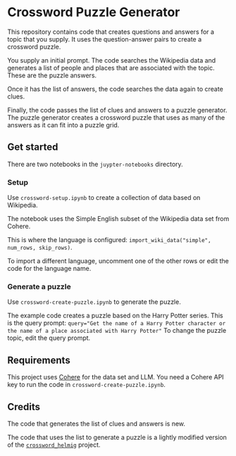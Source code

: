 # Crossword Puzzle Generator

This repository contains code that creates questions and answers for a topic
that you supply. It uses the question-answer pairs to create a crossword puzzle.

You supply an initial prompt. The code searches the Wikipedia data and generates
a list of people and places that are associated with the topic. These are the
puzzle answers.

Once it has the list of answers, the code searches the data again to create
clues.

Finally, the code passes the list of clues and answers to a puzzle generator.
The puzzle generator creates a crossword puzzle that uses as many of the answers
as it can fit into a puzzle grid.

## Get started

There are two notebooks in the `juypter-notebooks` directory.

### Setup

Use `crossword-setup.ipynb` to create a collection of data based on Wikipedia.

The notebook uses the Simple English subset of the Wikipedia data set from
Cohere.

This is where the language is configured: `import_wiki_data("simple", num_rows, skip_rows)`.

To import a different language, uncomment one of the other rows or edit the code
for the language name.

### Generate a puzzle

Use `crossword-create-puzzle.ipynb` to generate the puzzle.

The example code creates a puzzle based on the Harry Potter series. This is the
query prompt: `query="Get the name of a Harry Potter character or the name of a
place associated with Harry Potter"` To change the puzzle topic, edit the query
prompt.

## Requirements

This project uses [Cohere](https://cohere.com/) for the data set and LLM. You
need a Cohere API key to run the code in `crossword-create-puzzle.ipynb`.

## Credits

The code that generates the list of clues and answers is new.

The code that uses the list to generate a puzzle is a lightly modified version
of the [`crossword_helmig`](https://github.com/jeremy886/crossword_helmig)
project.
